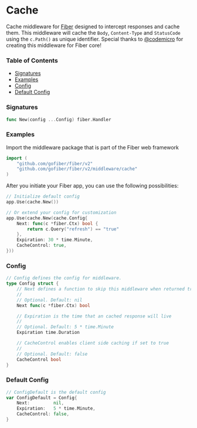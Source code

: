 # Cache
Cache middleware for [Fiber](https://github.com/gofiber/fiber) designed to intercept responses and cache them. This middleware will cache the `Body`, `Content-Type` and `StatusCode` using the `c.Path()` as unique identifier. Special thanks to [@codemicro](github.com/codemicro/fiber-cache) for creating this middleware for Fiber core!

### Table of Contents
- [Signatures](#signatures)
- [Examples](#examples)
- [Config](#config)
- [Default Config](#default-config)


### Signatures
```go
func New(config ...Config) fiber.Handler
```

### Examples
Import the middleware package that is part of the Fiber web framework
```go
import (
	"github.com/gofiber/fiber/v2"
	"github.com/gofiber/fiber/v2/middleware/cache"
)
```

After you initiate your Fiber app, you can use the following possibilities:
```go
// Initialize default config
app.Use(cache.New())

// Or extend your config for customization
app.Use(cache.New(cache.Config{
	Next: func(c *fiber.Ctx) bool {
		return c.Query("refresh") == "true"
	},
	Expiration: 30 * time.Minute,
	CacheControl: true,
}))
```

### Config
```go
// Config defines the config for middleware.
type Config struct {
	// Next defines a function to skip this middleware when returned true.
	//
	// Optional. Default: nil
	Next func(c *fiber.Ctx) bool

	// Expiration is the time that an cached response will live
	//
	// Optional. Default: 5 * time.Minute
	Expiration time.Duration

	// CacheControl enables client side caching if set to true
	//
	// Optional. Default: false
	CacheControl bool
}
```

### Default Config
```go
// ConfigDefault is the default config
var ConfigDefault = Config{
	Next:         nil,
	Expiration:   5 * time.Minute,
	CacheControl: false,
}
```
